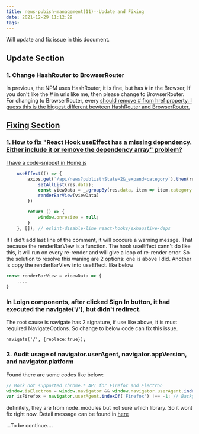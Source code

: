 ```yaml
---
title: news-pubish-management(11)--Update and Fixing
date: 2021-12-29 11:12:29
tags:
---
```

Will update and fix issue in this document.

## Update Section
### 1. Change HashRouter to BrowserRouter
In previous, the NPM uses HashRouter, it is fine, but has # in the Browser, If you don't like the # in urls like me, then please change to BrowserRouter. For changing to BrowserRouter, every <a href=''> should remove # from href property. I guess this is the biggest different bewteen HashRouter and BrowserRouter.

## Fixing Section
### 1. How to fix "React Hook useEffect has a missing dependency. Either include it or remove the dependency array" problem?
I have a code-snippet in Home.js
```javascript
    useEffect(() => {
        axios.get(`/api/news?publisthState=2&_expand=category`).then(res => {
            setAllList(res.data);
            const viewData = _.groupBy(res.data, item => item.category.title);
            renderBarView(viewData)
        })

        return () => {
            window.onresize = null;
        }
    }, []); // eslint-disable-line react-hooks/exhaustive-deps
```
If I did't add last line of the comment, it will occcure a  warning messge. That because the renderBarView is a function. The hook useEffect cann't do like this, it will run on every re-render and will give a loop of re-render error. So the solution to resolve this waning are 2 options: one is above I did. Another is copy the renderBarView into useEffect. like below
```javascript
const renderBarView = vieewData => {
    ....
}

```
### In Loign components, after clicked Sign In button, it had executed the navigate('/'), but didn't redirect. 
The root cause is navigate has 2 signature, if use <Link> like above, it is must required NavigateOptions. So change to below code can fix this issue.
```javscript
navigate('/', {replace:true});
```
### 3. Audit usage of navigator.userAgent, navigator.appVersion, and navigator.platform
Found there are some codes like below:
```javascript
// Mock not supported chrome.* API for Firefox and Electron
window.isElectron = window.navigator && window.navigator.userAgent.indexOf('Electron') !== -1;
var isFirefox = navigator.userAgent.indexOf('Firefox') !== -1; // Background page only

````
definitely, they are from node_modules but not sure which library. So it wont fix right now. Detail message can be found in [here](https://blog.chromium.org/2021/05/update-on-user-agent-string-reduction.html)

...To be continue....